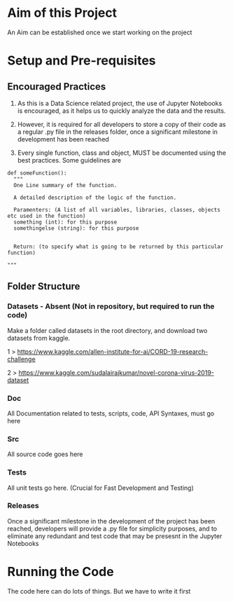 # Aim of this Project
An Aim can be established once we start working on the project



# Setup and Pre-requisites

## Encouraged Practices
1. As this is a Data Science related project, the use of Jupyter Notebooks is encouraged, as it helps us to quickly analyze the data and the results.

2. However, it is required for all developers to store a copy of their code as a regular .py file in the releases folder, once a significant milestone in development has been reached

3. Every single function, class and object, MUST be documented using the best practices. Some guidelines are

```
def someFunction():
  """
  One Line summary of the function.
  
  A detailed description of the logic of the function.
  
  Paramenters: (A list of all variables, libraries, classes, objects etc used in the function)
  something (int): for this purpose
  somethingelse (string): for this purpose
  
  
  Return: (to specify what is going to be returned by this particular function)
  
"""
```

## Folder Structure

### Datasets - Absent (Not in repository, but required to run the code)
Make a folder called datasets in the root directory, and download two datasets from kaggle.

1 > https://www.kaggle.com/allen-institute-for-ai/CORD-19-research-challenge

2 > https://www.kaggle.com/sudalairajkumar/novel-corona-virus-2019-dataset

### Doc
All Documentation related to tests, scripts, code, API Syntaxes, must go here

### Src
All source code goes here


### Tests
All unit tests go here. (Crucial for Fast Development and Testing)


### Releases
Once a significant milestone in the development of the project has been reached, developers will provide a .py file for simplicity purposes, and to eliminate any redundant and test code that may be presesnt in the Jupyter Notebooks




# Running the Code
The code here can do lots of things. But we have to write it first



